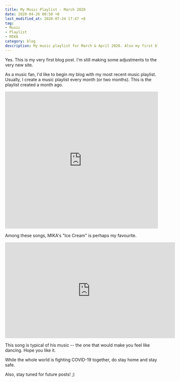 ```yaml
---
title: My Music Playlist - March 2020
date: 2020-04-26 00:50 +8
last_modified_at: 2020-07-24 17:47 +8
tag:
- Music
- Playlist
- MIKA
category: blog
description: My music playlist for March & April 2020. Also my first blog post.
---
```


Yes. This is my very first blog post. I'm still making some adjustments to the very new site.

As a music fan, I'd like to begin my blog with my most recent music playlist. Usually, I create a music playlist every month (or two months). This is the playlist created a month ago.

<iframe allow="autoplay *; encrypted-media *;" frameborder="0" height="450" style="width:100%;max-width:660px;overflow:hidden;background:transparent;" sandbox="allow-forms allow-popups allow-same-origin allow-scripts allow-storage-access-by-user-activation allow-top-navigation-by-user-activation" src="https://embed.music.apple.com/sg/playlist/march-2020/pl.u-EdAVz8VuDGvbl3K"></iframe>

Among these songs, MIKA's "Ice Cream" is perhaps my favourite.

<div class="video-container-parent"><div class="video-container"><iframe width="560" height="315" src="https://www.youtube.com/embed/MnL9CEONfUA" frameborder="0" allow="accelerometer; autoplay; encrypted-media; gyroscope; picture-in-picture" allowfullscreen></iframe></div></div>

This song is typical of his music -- the one that would make you feel like dancing. Hope you like it.

While the whole world is fighting COVID-19 together, do stay home and stay safe.

Also, stay tuned for future posts! ;)
